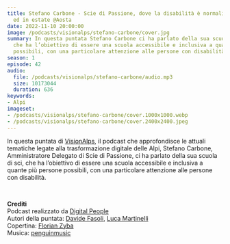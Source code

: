 ```yaml
---
title: Stefano Carbone - Scie di Passione, dove la disabilità è normalità, in inverno
  ed in estate @Aosta
date: 2022-11-10 20:00:00
image: /podcasts/visionalps/stefano-carbone/cover.jpg
summary: In questa puntata Stefano Carbone ci ha parlato della sua scuola di sci,
  che ha l’obiettivo di essere una scuola accessibile e inclusiva a quante più persone
  possibili, con una particolare attenzione alle persone con disabilità.
season: 1
episode: 42
audio:
  file: /podcasts/visionalps/stefano-carbone/audio.mp3
  size: 10173044
  duration: 636
keywords:
- Alpi
imageset:
- /podcasts/visionalps/stefano-carbone/cover.1000x1000.webp
- /podcasts/visionalps/stefano-carbone/cover.2400x2400.jpeg
---
```


In questa puntata di [VisionAlps](https://www.visionalps.com/), il podcast che approfondisce le attuali tematiche legate alla trasformazione digitale delle Alpi, Stefano Carbone, Amministratore Delegato di Scie di Passione, ci ha parlato della sua scuola di sci, che ha l’obiettivo di essere una scuola accessibile e inclusiva a quante più persone possibili, con una particolare attenzione alle persone con disabilità.

<br>

**Crediti**<br>
Podcast realizzato da [Digital People](https://w3id.org/digitalpeople)<br>
Autori della puntata: [Davide Fasoli](https://www.linkedin.com/in/davide-fasoli-2b3246179/), [Luca Martinelli](https://www.linkedin.com/in/luca-martinelli/)<br>
Copertina: [Florian Zyba](https://www.linkedin.com/in/florian-zyba/)<br>
Musica: [penguinmusic](https://pixabay.com/users/penguinmusic-24940186/)